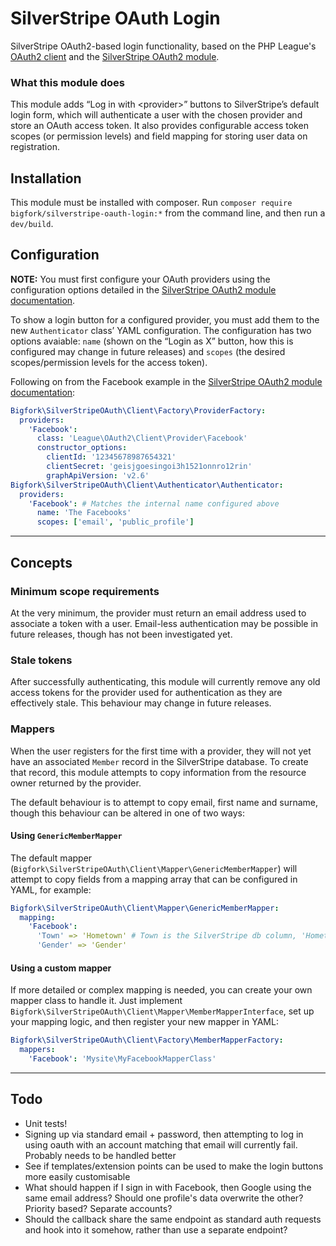 # SilverStripe OAuth Login

SilverStripe OAuth2-based login functionality, based on the PHP League's [OAuth2 client](http://oauth2-client.thephpleague.com/) and the [SilverStripe OAuth2 module](https://github.com/bigfork/silverstripe-oauth2).

### What this module does
This module adds “Log in with &lt;provider&gt;” buttons to SilverStripe’s default login form, which will authenticate a user with the chosen provider and store an OAuth access token. It also provides configurable access token scopes (or permission levels) and field mapping for storing user data on registration.

## Installation

This module must be installed with composer. Run `composer require bigfork/silverstripe-oauth-login:*` from the command line, and then run a `dev/build`.

## Configuration

**NOTE:** You must first configure your OAuth providers using the configuration options detailed in the [SilverStripe OAuth2 module documentation](https://github.com/bigfork/silverstripe-oauth2#configuration).

To show a login button for a configured provider, you must add them to the new `Authenticator` class’ YAML configuration. The configuration has two options avaiable: `name` (shown on the “Login as X” button, how this is configured may change in future releases) and `scopes` (the desired scopes/permission levels for the access token).

Following on from the Facebook example in the [SilverStripe OAuth2 module documentation](https://github.com/bigfork/silverstripe-oauth2#configuration):

```yml
Bigfork\SilverStripeOAuth\Client\Factory\ProviderFactory:
  providers:
    'Facebook':
      class: 'League\OAuth2\Client\Provider\Facebook'
      constructor_options:
        clientId: '12345678987654321'
        clientSecret: 'geisjgoesingoi3h1521onnro12rin'
        graphApiVersion: 'v2.6'
Bigfork\SilverStripeOAuth\Client\Authenticator\Authenticator:
  providers:
    'Facebook': # Matches the internal name configured above
      name: 'The Facebooks'
      scopes: ['email', 'public_profile']
```

---

## Concepts

### Minimum scope requirements

At the very minimum, the provider must return an email address used to associate a token with a user. Email-less authentication may be possible in future releases, though has not been investigated yet.

### Stale tokens

After successfully authenticating, this module will currently remove any old access tokens for the provider used for authentication as they are effectively stale. This behaviour may change in future releases.

### Mappers

When the user registers for the first time with a provider, they will not yet have an associated `Member` record in the SilverStripe database. To create that record, this module attempts to copy information from the resource owner returned by the provider.

The default behaviour is to attempt to copy email, first name and surname, though this behaviour can be altered in one of two ways:

#### Using `GenericMemberMapper`

The default mapper (`Bigfork\SilverStripeOAuth\Client\Mapper\GenericMemberMapper`) will attempt to copy fields from a mapping array that can be configured in YAML, for example:

```yml
Bigfork\SilverStripeOAuth\Client\Mapper\GenericMemberMapper:
  mapping:
    'Facebook':
      'Town' => 'Hometown' # Town is the SilverStripe db column, 'Hometown' is in the data returned by Facebook
      'Gender' => 'Gender'
```

#### Using a custom mapper

If more detailed or complex mapping is needed, you can create your own mapper class to handle it. Just implement  `Bigfork\SilverStripeOAuth\Client\Mapper\MemberMapperInterface`, set up your mapping logic, and then register your new mapper in YAML:

```yml
Bigfork\SilverStripeOAuth\Client\Factory\MemberMapperFactory:
  mappers:
    'Facebook': 'Mysite\MyFacebookMapperClass'
```

---

## Todo

- Unit tests!
- Signing up via standard email + password, then attempting to log in using oauth with an account matching that email will currently fail. Probably needs to be handled better
- See if templates/extension points can be used to make the login buttons more easily customisable
- What should happen if I sign in with Facebook, then Google using the same email address? Should one profile's data overwrite the other? Priority based? Separate accounts?
- Should the callback share the same endpoint as standard auth requests and hook into it somehow, rather than use a separate endpoint?
